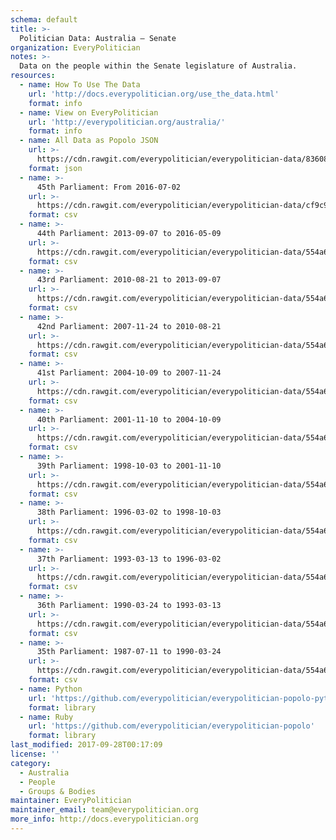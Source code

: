 ```yaml
---
schema: default
title: >-
  Politician Data: Australia — Senate
organization: EveryPolitician
notes: >-
  Data on the people within the Senate legislature of Australia.
resources:
  - name: How To Use The Data
    url: 'http://docs.everypolitician.org/use_the_data.html'
    format: info
  - name: View on EveryPolitician
    url: 'http://everypolitician.org/australia/'
    format: info
  - name: All Data as Popolo JSON
    url: >-
      https://cdn.rawgit.com/everypolitician/everypolitician-data/836083ff069139a2f445e0e6714afd5ed0c1ed37/data/Australia/Senate/ep-popolo-v1.0.json
    format: json
  - name: >-
      45th Parliament: From 2016-07-02
    url: >-
      https://cdn.rawgit.com/everypolitician/everypolitician-data/cf9c9957274849a25342a2293192978c5181cde7/data/Australia/Senate/term-45.csv
    format: csv
  - name: >-
      44th Parliament: 2013-09-07 to 2016-05-09
    url: >-
      https://cdn.rawgit.com/everypolitician/everypolitician-data/554a6cb306153130ac5558e4c015471d63e57cb7/data/Australia/Senate/term-44.csv
    format: csv
  - name: >-
      43rd Parliament: 2010-08-21 to 2013-09-07
    url: >-
      https://cdn.rawgit.com/everypolitician/everypolitician-data/554a6cb306153130ac5558e4c015471d63e57cb7/data/Australia/Senate/term-43.csv
    format: csv
  - name: >-
      42nd Parliament: 2007-11-24 to 2010-08-21
    url: >-
      https://cdn.rawgit.com/everypolitician/everypolitician-data/554a6cb306153130ac5558e4c015471d63e57cb7/data/Australia/Senate/term-42.csv
    format: csv
  - name: >-
      41st Parliament: 2004-10-09 to 2007-11-24
    url: >-
      https://cdn.rawgit.com/everypolitician/everypolitician-data/554a6cb306153130ac5558e4c015471d63e57cb7/data/Australia/Senate/term-41.csv
    format: csv
  - name: >-
      40th Parliament: 2001-11-10 to 2004-10-09
    url: >-
      https://cdn.rawgit.com/everypolitician/everypolitician-data/554a6cb306153130ac5558e4c015471d63e57cb7/data/Australia/Senate/term-40.csv
    format: csv
  - name: >-
      39th Parliament: 1998-10-03 to 2001-11-10
    url: >-
      https://cdn.rawgit.com/everypolitician/everypolitician-data/554a6cb306153130ac5558e4c015471d63e57cb7/data/Australia/Senate/term-39.csv
    format: csv
  - name: >-
      38th Parliament: 1996-03-02 to 1998-10-03
    url: >-
      https://cdn.rawgit.com/everypolitician/everypolitician-data/554a6cb306153130ac5558e4c015471d63e57cb7/data/Australia/Senate/term-38.csv
    format: csv
  - name: >-
      37th Parliament: 1993-03-13 to 1996-03-02
    url: >-
      https://cdn.rawgit.com/everypolitician/everypolitician-data/554a6cb306153130ac5558e4c015471d63e57cb7/data/Australia/Senate/term-37.csv
    format: csv
  - name: >-
      36th Parliament: 1990-03-24 to 1993-03-13
    url: >-
      https://cdn.rawgit.com/everypolitician/everypolitician-data/554a6cb306153130ac5558e4c015471d63e57cb7/data/Australia/Senate/term-36.csv
    format: csv
  - name: >-
      35th Parliament: 1987-07-11 to 1990-03-24
    url: >-
      https://cdn.rawgit.com/everypolitician/everypolitician-data/554a6cb306153130ac5558e4c015471d63e57cb7/data/Australia/Senate/term-35.csv
    format: csv
  - name: Python
    url: 'https://github.com/everypolitician/everypolitician-popolo-python'
    format: library
  - name: Ruby
    url: 'https://github.com/everypolitician/everypolitician-popolo'
    format: library
last_modified: 2017-09-28T00:17:09
license: ''
category:
  - Australia
  - People
  - Groups & Bodies
maintainer: EveryPolitician
maintainer_email: team@everypolitician.org
more_info: http://docs.everypolitician.org
---
```

